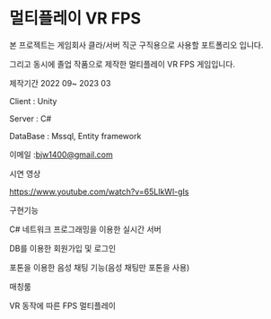 # 멀티플레이 VR FPS

본 프로젝트는 게임회사 클라/서버 직군 구직용으로 사용할 포트폴리오 입니다.

그리고 동시에 졸업 작품으로 제작한 멀티플레이 VR FPS 게임입니다.

제작기간 2022 09~ 2023 03

Client : Unity


Server : C#


DataBase : Mssql, Entity framework


이메일 :bjw1400@gmail.com

시연 영상

https://www.youtube.com/watch?v=65LIkWl-gIs



구현기능


C# 네트워크 프로그래밍을 이용한 실시간 서버

DB를 이용한 회원가입 및 로그인

포톤을 이용한 음성 채팅 기능(음성 채팅만 포톤을 사용)

매칭룸

VR 동작에 따른 FPS 멀티플레이

